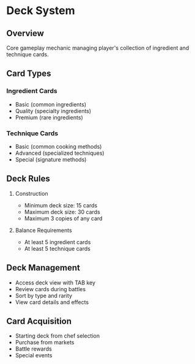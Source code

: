 # Deck System

## Overview
Core gameplay mechanic managing player's collection of ingredient and technique cards.

## Card Types

### Ingredient Cards
- Basic (common ingredients)
- Quality (specialty ingredients)
- Premium (rare ingredients)

### Technique Cards
- Basic (common cooking methods)
- Advanced (specialized techniques)
- Special (signature methods)

## Deck Rules
1. Construction
   - Minimum deck size: 15 cards
   - Maximum deck size: 30 cards
   - Maximum 3 copies of any card

2. Balance Requirements
   - At least 5 ingredient cards
   - At least 5 technique cards

## Deck Management
- Access deck view with TAB key
- Review cards during battles
- Sort by type and rarity
- View card details and effects

## Card Acquisition
- Starting deck from chef selection
- Purchase from markets
- Battle rewards
- Special events
